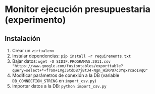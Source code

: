 # Monitor ejecución presupuestaria (experimento)

## Instalación

1. Crear un `virtualenv`
2. Instalar dependencias: `pip install -r requirements.txt`
3. Bajar datos: `wget -O SIDIF.PROGRAMAS.2011.csv "https://www.google.com/fusiontables/exporttable?query=select+*+from+1VgJStdD87j8tJ4-Ngn_HiRPU7c3YqxrcaoIvqQ"`
4. Modificar parámetros de conexión a la DB (variable `DB_CONNECTION_STRING` en `import_csv.py`)
5. Importar datos a la DB: `python import_csv.py`

